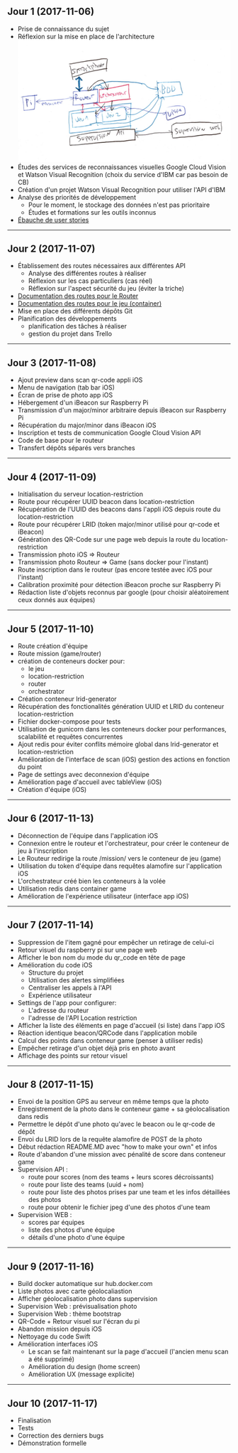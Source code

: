 
## Jour 1 (2017-11-06)

- Prise de connaissance du sujet
- Réflexion sur la mise en place de l'architecture
![alt text](https://github.com/afloury/Smart-Scavenger-Hunt/blob/master/doc/Images/schema.png "Architecture projet")
- Études des services de reconnaissances visuelles Google Cloud Vision et Watson Visual Recognition (choix du service d'IBM car pas besoin de CB)
- Création d'un projet Watson Visual Recognition pour utiliser l'API d'IBM
- Analyse des priorités de développement
    - Pour le moment, le stockage des données n'est pas prioritaire
    - Études et formations sur les outils inconnus
- [Ébauche de user stories](https://github.com/afloury/Smart-Scavenger-Hunt/blob/master/doc/2017-11-06/USER_STORIES.MD)

________

## Jour 2 (2017-11-07)

- Établissement des routes nécessaires aux différentes API
  - Analyse des différentes routes à réaliser
  - Réflexion sur les cas particuliers (cas réel)
  - Réflexion sur l'aspect sécurité du jeu (éviter la triche)
- [Documentation des routes pour le Router](https://github.com/afloury/Smart-Scavenger-Hunt/tree/router)
- [Documentation des routes pour le jeu (container)](https://github.com/afloury/Smart-Scavenger-Hunt/tree/game/api-documentation/endpoints)
- Mise en place des différents dépôts Git
- Planification des développements
  - planification des tâches à réaliser
  - gestion du projet dans Trello

________

## Jour 3 (2017-11-08)

- Ajout preview dans scan qr-code appli iOS
- Menu de navigation (tab bar iOS)
- Écran de prise de photo app iOS
- Hébergement d'un iBeacon sur Raspberry Pi
- Transmission d'un major/minor arbitraire depuis iBeacon sur Raspberry Pi
- Récupération du major/minor dans iBeacon iOS
- Inscription et tests de communication Google Cloud Vision API
- Code de base pour le routeur
- Transfert dépôts séparés vers branches

________

## Jour 4 (2017-11-09)

- Initialisation du serveur location-restriction
- Route pour récupérer UUID beacon dans location-restriction
- Récupération de l'UUID des beacons dans l'appli iOS depuis route du location-restriction
- Route pour récupérer LRID (token major/minor utilisé pour qr-code et iBeacon)
- Génération des QR-Code sur une page web depuis la route du location-restriction
- Transmission photo iOS => Routeur
- Transmission photo Routeur => Game (sans docker pour l'instant)
- Route inscription dans le routeur (pas encore testée avec iOS pour l'instant)
- Calibration proximité pour détection iBeacon proche sur Raspberry Pi
- Rédaction liste d'objets reconnus par google (pour choisir aléatoirement ceux donnés aux équipes)

________

## Jour 5 (2017-11-10)

- Route création d'équipe
- Route mission (game/router)
- création de conteneurs docker pour:
  - le jeu
  - location-restriction
  - router
  - orchestrator
- Création conteneur lrid-generator
- Récupération des fonctionalités génération UUID et LRID du conteneur location-restriction
- Fichier docker-compose pour tests
- Utilisation de gunicorn dans les conteneurs docker pour performances, scalabilité et requêtes concurrentes
- Ajout redis pour éviter conflits mémoire global dans lrid-generator et location-restriction
- Amélioration de l'interface de scan (iOS) gestion des actions en fonction du point
- Page de settings avec deconnexion d'équipe
- Amélioration page d'accueil avec tableView (iOS)
- Création d'équipe (iOS)

________

## Jour 6 (2017-11-13)

- Déconnection de l'équipe dans l'application iOS
- Connexion entre le routeur et l'orchestrateur, pour créer le conteneur de jeu à l'inscription
- Le Routeur redirige la route /mission/ vers le conteneur de jeu (game)
- Utilisation du token d'équipe dans requêtes alamofire sur l'application iOS
- L'orchestrateur créé bien les conteneurs à la volée
- Utilisation redis dans container game
- Amélioration de l'expérience utilisateur (interface app iOS)

________

## Jour 7 (2017-11-14)

- Suppression de l'item gagné pour empêcher un retirage de celui-ci
- Retour visuel du raspberry pi sur une page web
- Afficher le bon nom du mode du qr_code en tête de page
- Amélioration du code iOS
  - Structure du projet
  - Utilisation des alertes simplifiées
  - Centraliser les appels à l'API
  - Expérience utilisateur
- Settings de l'app pour configurer:
  - L'adresse du routeur
  - l'adresse de l'API Location restriction
- Afficher la liste des éléments en page d'accueil (si liste) dans l'app iOS
- Réaction identique beacon/QRCode dans l'application mobile
- Calcul des points dans conteneur game (penser à utiliser redis)
- Empêcher retirage d'un objet déjà pris en photo avant
- Affichage des points sur retour visuel

________

## Jour 8 (2017-11-15)

- Envoi de la position GPS au serveur en même temps que la photo
- Enregistrement de la photo dans le conteneur game + sa géolocalisation dans redis
- Permettre le dépôt d'une photo qu'avec le beacon ou le qr-code de dépôt
- Envoi du LRID lors de la requête alamofire de POST de la photo
- Début rédaction README.MD avec "how to make your own" et infos
- Route d'abandon d'une mission avec pénalité de score dans conteneur game
- Supervision API : 
  - route pour scores (nom des teams + leurs scores décroissants)
  - route pour liste des teams (uuid + nom)
  - route pour liste des photos prises par une team et les infos détaillées des photos
  - route pour obtenir le fichier jpeg d'une des photos d'une team
- Supervision WEB :
  - scores par équipes
  - liste des photos d'une équipe
  - détails d'une photo d'une équipe
  
  
________

## Jour 9 (2017-11-16)

- Build docker automatique sur hub.docker.com
- Liste photos avec carte géolocaliastion
- Afficher géolocalisation photo dans supervision
- Supervision Web : prévisualisation photo
- Supervision Web : thème bootstrap
- QR-Code + Retour visuel sur l'écran du pi
- Abandon mission depuis iOS
- Nettoyage du code Swift
- Amélioration interfaces iOS
  - Le scan se fait maintenant sur la page d'accueil (l'ancien menu scan a été supprimé)
  - Amélioration du design (home screen)
  - Amélioration UX (message explicite)
  
  
    
________

## Jour 10 (2017-11-17)

- Finalisation
- Tests
- Correction des derniers bugs
- Démonstration formelle
